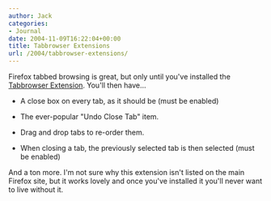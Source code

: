 ```yaml
---
author: Jack
categories:
- Journal
date: 2004-11-09T16:22:04+00:00
title: Tabbrowser Extensions
url: /2004/tabbrowser-extensions/
---
```


Firefox tabbed browsing is great, but only until you've installed the [Tabbrowser Extension][1]. You'll then have&#8230;

</p> 

  * A close box on every tab, as it should be (must be enabled)


  * The ever-popular "Undo Close Tab" item.


  * Drag and drop tabs to re-order them.


  * When closing a tab, the previously selected tab is then selected (must be enabled)
</ul> 

And a ton more. I'm not sure why this extension isn't listed on the main Firefox site, but it works lovely and once you've installed it you'll never want to live without it.

 [1]: http://piro.sakura.ne.jp/xul/_tabextensions.html.en